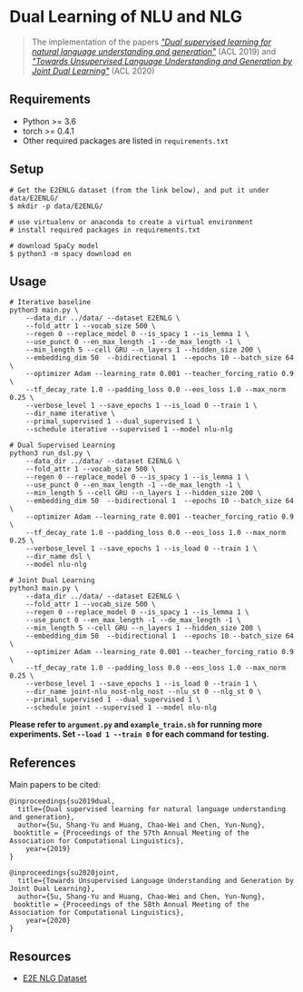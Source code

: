 # Dual Learning of NLU and NLG
> The implementation of the papers [*"Dual supervised learning for natural language understanding and generation"*](https://arxiv.org/abs/1905.06196) (ACL 2019) and [*"Towards Unsupervised Language Understanding and Generation by Joint Dual Learning"*](https://arxiv.org/abs/2004.14710) (ACL 2020)


## Requirements
* Python >= 3.6
* torch >= 0.4.1
* Other required packages are listed in `requirements.txt`

## Setup
```
# Get the E2ENLG dataset (from the link below), and put it under data/E2ENLG/
$ mkdir -p data/E2ENLG/

# use virtualenv or anaconda to create a virtual environment
# install required packages in requirements.txt

# download SpaCy model
$ python3 -m spacy download en
```

## Usage

```
# Iterative baseline
python3 main.py \
    --data_dir ../data/ --dataset E2ENLG \
    --fold_attr 1 --vocab_size 500 \
    --regen 0 --replace_model 0 --is_spacy 1 --is_lemma 1 \
    --use_punct 0 --en_max_length -1 --de_max_length -1 \
    --min_length 5 --cell GRU --n_layers 1 --hidden_size 200 \
    --embedding_dim 50  --bidirectional 1  --epochs 10 --batch_size 64 \
    --optimizer Adam --learning_rate 0.001 --teacher_forcing_ratio 0.9  \
    --tf_decay_rate 1.0 --padding_loss 0.0 --eos_loss 1.0 --max_norm 0.25 \
    --verbose_level 1 --save_epochs 1 --is_load 0 --train 1 \
    --dir_name iterative \
    --primal_supervised 1 --dual_supervised 1 \
    --schedule iterative --supervised 1 --model nlu-nlg

# Dual Supervised Learning
python3 run_dsl.py \
    --data_dir ../data/ --dataset E2ENLG \
    --fold_attr 1 --vocab_size 500 \
    --regen 0 --replace_model 0 --is_spacy 1 --is_lemma 1 \
    --use_punct 0 --en_max_length -1 --de_max_length -1 \
    --min_length 5 --cell GRU --n_layers 1 --hidden_size 200 \
    --embedding_dim 50  --bidirectional 1  --epochs 10 --batch_size 64 \
    --optimizer Adam --learning_rate 0.001 --teacher_forcing_ratio 0.9  \
    --tf_decay_rate 1.0 --padding_loss 0.0 --eos_loss 1.0 --max_norm 0.25 \
    --verbose_level 1 --save_epochs 1 --is_load 0 --train 1 \
    --dir_name dsl \
    --model nlu-nlg

# Joint Dual Learning
python3 main.py \
    --data_dir ../data/ --dataset E2ENLG \
    --fold_attr 1 --vocab_size 500 \
    --regen 0 --replace_model 0 --is_spacy 1 --is_lemma 1 \
    --use_punct 0 --en_max_length -1 --de_max_length -1 \
    --min_length 5 --cell GRU --n_layers 1 --hidden_size 200 \
    --embedding_dim 50  --bidirectional 1  --epochs 10 --batch_size 64 \
    --optimizer Adam --learning_rate 0.001 --teacher_forcing_ratio 0.9  \
    --tf_decay_rate 1.0 --padding_loss 0.0 --eos_loss 1.0 --max_norm 0.25 \
    --verbose_level 1 --save_epochs 1 --is_load 0 --train 1 \
    --dir_name joint-nlu_nost-nlg_nost --nlu_st 0 --nlg_st 0 \
    --primal_supervised 1 --dual_supervised 1 \
    --schedule joint --supervised 1 --model nlu-nlg
```

<b>Please refer to `argument.py` and `example_train.sh` for running more experiments. Set `--load 1 --train 0` for each command for testing.</b>

## References
Main papers to be cited:

```
@inproceedings{su2019dual,
  title={Dual supervised learning for natural language understanding and generation},
  author={Su, Shang-Yu and Huang, Chao-Wei and Chen, Yun-Nung},
 booktitle = {Proceedings of the 57th Annual Meeting of the Association for Computational Linguistics},
    year={2019}
}

@inproceedings{su2020joint,
  title={Towards Unsupervised Language Understanding and Generation by Joint Dual Learning},
  author={Su, Shang-Yu and Huang, Chao-Wei and Chen, Yun-Nung},
 booktitle = {Proceedings of the 58th Annual Meeting of the Association for Computational Linguistics},
    year={2020}
}

```


## Resources
* [E2E NLG Dataset](http://www.macs.hw.ac.uk/InteractionLab/E2E/)

